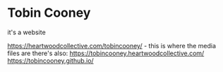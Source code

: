 # Tobin Cooney

it's a website

https://heartwoodcollective.com/tobincooney/
	- this is where the media files are
there's also:
https://tobincooney.heartwoodcollective.com/
https://tobincooney.github.io/
